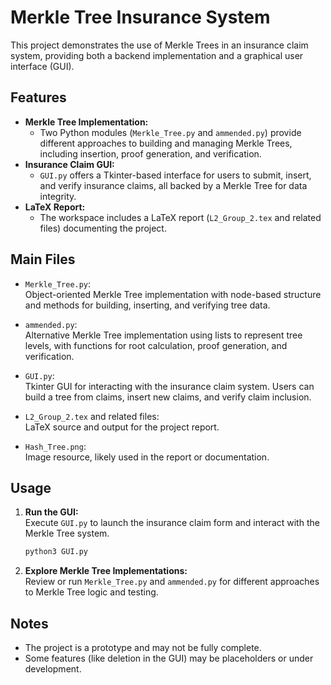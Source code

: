 
# Merkle Tree Insurance System

This project demonstrates the use of Merkle Trees in an insurance claim system, providing both a backend implementation and a graphical user interface (GUI).

## Features

- **Merkle Tree Implementation:**  
  - Two Python modules (`Merkle_Tree.py` and `ammended.py`) provide different approaches to building and managing Merkle Trees, including insertion, proof generation, and verification.
- **Insurance Claim GUI:**  
  - `GUI.py` offers a Tkinter-based interface for users to submit, insert, and verify insurance claims, all backed by a Merkle Tree for data integrity.
- **LaTeX Report:**  
  - The workspace includes a LaTeX report (`L2_Group_2.tex` and related files) documenting the project.

## Main Files

- `Merkle_Tree.py`:  
  Object-oriented Merkle Tree implementation with node-based structure and methods for building, inserting, and verifying tree data.

- `ammended.py`:  
  Alternative Merkle Tree implementation using lists to represent tree levels, with functions for root calculation, proof generation, and verification.

- `GUI.py`:  
  Tkinter GUI for interacting with the insurance claim system. Users can build a tree from claims, insert new claims, and verify claim inclusion.

- `L2_Group_2.tex` and related files:  
  LaTeX source and output for the project report.

- `Hash_Tree.png`:  
  Image resource, likely used in the report or documentation.

## Usage

1. **Run the GUI:**  
   Execute `GUI.py` to launch the insurance claim form and interact with the Merkle Tree system.

   ```bash
   python3 GUI.py
   ```

2. **Explore Merkle Tree Implementations:**  
   Review or run `Merkle_Tree.py` and `ammended.py` for different approaches to Merkle Tree logic and testing.

## Notes

- The project is a prototype and may not be fully complete.
- Some features (like deletion in the GUI) may be placeholders or under development.

